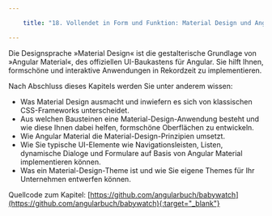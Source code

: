 ```yaml
---

    title: "18. Vollendet in Form und Funktion: Material Design und Angular Material"

---
```


Die Designsprache »Material Design« ist die gestalterische Grundlage von »Angular Material«, des offiziellen
UI-Baukastens für Angular. Sie hilft Ihnen, formschöne und interaktive Anwendungen in Rekordzeit zu implementieren.

Nach Abschluss dieses Kapitels werden Sie unter anderem wissen:

- Was Material Design ausmacht und inwiefern es sich von klassischen CSS-Frameworks unterscheidet.
- Aus welchen Bausteinen eine Material-Design-Anwendung besteht und wie diese Ihnen dabei helfen, formschöne Oberflächen
  zu entwickeln.
- Wie Angular Material die Material-Design-Prinzipien umsetzt.
- Wie Sie typische UI-Elemente wie Navigationsleisten, Listen, dynamische Dialoge und Formulare auf Basis von Angular
  Material implementieren können.
- Was ein Material-Design-Theme ist und wie Sie eigene Themes für Ihr Unternehmen entwerfen können.

Quellcode zum Kapitel: [https://github.com/angularbuch/babywatch](https://github.com/angularbuch/babywatch){:target="_blank"}

